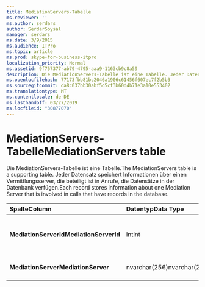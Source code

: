 ```yaml
---
title: MediationServers-Tabelle
ms.reviewer: ''
ms.author: serdars
author: SerdarSoysal
manager: serdars
ms.date: 3/9/2015
ms.audience: ITPro
ms.topic: article
ms.prod: skype-for-business-itpro
localization_priority: Normal
ms.assetid: 9f757377-ab79-4795-aaa9-1163cb9c8a59
description: Die MediationServers-Tabelle ist eine Tabelle. Jeder Datensatz speichert Informationen über einen Vermittlungsserver, die beteiligt ist in Anrufe, die Datensätze in der Datenbank verfügen.
ms.openlocfilehash: 77173fbb81bc2046a1906c61456f607ec7f2b5b3
ms.sourcegitcommit: da8c037bb30abf5d5cf3b60d4b71e3a10e553402
ms.translationtype: MT
ms.contentlocale: de-DE
ms.lasthandoff: 03/27/2019
ms.locfileid: "30877070"
---
```

# <a name="mediationservers-table"></a><span data-ttu-id="54375-104">MediationServers-Tabelle</span><span class="sxs-lookup"><span data-stu-id="54375-104">MediationServers table</span></span>
 
<span data-ttu-id="54375-105">Die MediationServers-Tabelle ist eine Tabelle.</span><span class="sxs-lookup"><span data-stu-id="54375-105">The MediationServers table is a supporting table.</span></span> <span data-ttu-id="54375-106">Jeder Datensatz speichert Informationen über einen Vermittlungsserver, die beteiligt ist in Anrufe, die Datensätze in der Datenbank verfügen.</span><span class="sxs-lookup"><span data-stu-id="54375-106">Each record stores information about one Mediation Server that is involved in calls that have records in the database.</span></span>
  
|<span data-ttu-id="54375-107">**Spalte**</span><span class="sxs-lookup"><span data-stu-id="54375-107">**Column**</span></span>|<span data-ttu-id="54375-108">**Datentyp**</span><span class="sxs-lookup"><span data-stu-id="54375-108">**Data Type**</span></span>|<span data-ttu-id="54375-109">**Schlüssel/Index**</span><span class="sxs-lookup"><span data-stu-id="54375-109">**Key/Index**</span></span>|<span data-ttu-id="54375-110">**Details**</span><span class="sxs-lookup"><span data-stu-id="54375-110">**Details**</span></span>|
|:-----|:-----|:-----|:-----|
|<span data-ttu-id="54375-111">**MediationServerId**</span><span class="sxs-lookup"><span data-stu-id="54375-111">**MediationServerId**</span></span> <br/> |<span data-ttu-id="54375-112">int</span><span class="sxs-lookup"><span data-stu-id="54375-112">int</span></span>  <br/> |<span data-ttu-id="54375-113">Primary</span><span class="sxs-lookup"><span data-stu-id="54375-113">Primary</span></span>  <br/> |<span data-ttu-id="54375-114">Eindeutige Zahl, die diesen Vermittlungsserver identifiziert.</span><span class="sxs-lookup"><span data-stu-id="54375-114">Unique number identifying this Mediation Server.</span></span>  <br/> |
|<span data-ttu-id="54375-115">**MediationServer**</span><span class="sxs-lookup"><span data-stu-id="54375-115">**MediationServer**</span></span> <br/> |<span data-ttu-id="54375-116">nvarchar(256)</span><span class="sxs-lookup"><span data-stu-id="54375-116">nvarchar(256)</span></span>  <br/> | <br/> |<span data-ttu-id="54375-117">Name des Vermittlungsservers.</span><span class="sxs-lookup"><span data-stu-id="54375-117">Mediation Server name.</span></span>  <br/> |
   

